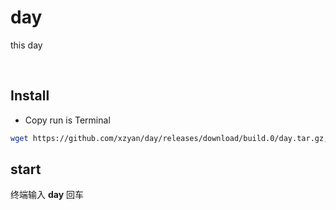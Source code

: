 # day
this day

<br>

## Install

-  Copy run is Terminal

```sh
wget https://github.com/xzyan/day/releases/download/build.0/day.tar.gz;tar -xf day.tar.gz;sudo mv day /bin
```

## start

终端输入 **day** 回车
